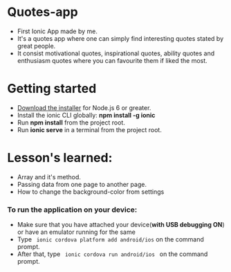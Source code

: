 # Quotes-app
<ul>
  <li> First Ionic App made by me.</li>
  <li>It's a quotes app where one can simply find interesting quotes stated by great people.</li>
 <li>It consist motivational quotes, inspirational quotes, ability quotes and enthusiasm quotes where you can favourite them if liked the most.</li>
 
  </ul>
  
  
  # Getting started
<ul>
<li><a href="https://nodejs.org/" rel="nofollow">Download the installer</a> for Node.js 6 or greater.</li>
<li>Install the ionic CLI globally: <b>npm install -g ionic</b></li>
<li>Run <b>npm install</b> from the project root.</li>
<li>Run <b>ionic serve</b> in a terminal from the project root.</li>
</ul>

# Lesson's learned:
<ul>
<li> Array and it's method.</li>
  <li>Passing data from one page to another page.</li>
  <li> How to change the background-color from settings</li>
  </ul>
  
 
<h3>
To run the application on your device:
</h3>
<ul>
  <li>Make sure that you have attached your device(<b>with USB debugging ON</b>) or have an emulator running for the same</li>
  <li> Type <code> ionic cordova platform add android/ios</code> on the command prompt.</li>
  <li> After that, type <code> ionic cordova run android/ios </code> on the command prompt.</li>
  </ul>
  
  
